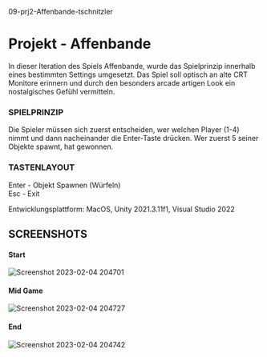 09-prj2-Affenbande-tschnitzler

# Projekt - Affenbande

In dieser Iteration des Spiels Affenbande, wurde das Spielprinzip innerhalb eines bestimmten Settings umgesetzt.
Das Spiel soll optisch an alte CRT Monitore erinnern und durch den besonders arcade artigen Look ein nostalgisches Gefühl vermitteln.


### SPIELPRINZIP

Die Spieler müssen sich zuerst entscheiden, wer welchen Player (1-4) nimmt und dann nacheinander die Enter-Taste drücken.
Wer zuerst 5 seiner Objekte spawnt, hat gewonnen.

### TASTENLAYOUT
Enter - Objekt Spawnen (Würfeln)  
Esc - Exit



Entwicklungsplattform: MacOS, Unity 2021.3.11f1, Visual Studio 2022




## SCREENSHOTS
#### Start
![Screenshot 2023-02-04 204701](https://user-images.githubusercontent.com/72388774/216786880-72be67d9-4f3c-417c-88f7-40319f9fdae5.png)
#### Mid Game
![Screenshot 2023-02-04 204727](https://user-images.githubusercontent.com/72388774/216786883-4b078862-b158-46a4-9d0f-c9cff889b64e.png)
#### End
![Screenshot 2023-02-04 204742](https://user-images.githubusercontent.com/72388774/216786886-c3bf7203-89f8-4c5e-9545-208a5698da1b.png)
